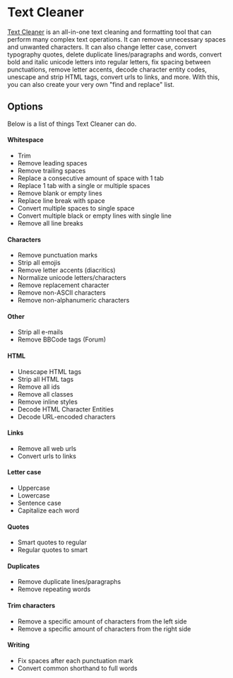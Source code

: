 # Text Cleaner

[Text Cleaner](https://textcleaner.net) is an all-in-one text cleaning and formatting tool that can perform many complex text operations. It can remove unnecessary spaces and unwanted characters. It can also change letter case, convert typography quotes, delete duplicate lines/paragraphs and words, convert bold and italic unicode letters into regular letters, fix spacing between punctuations, remove letter accents, decode character entity codes, unescape and strip HTML tags, convert urls to links, and more. With this, you can also create your very own "find and replace" list.

## Options
Below is a list of things Text Cleaner can do.

#### Whitespace
* Trim
* Remove leading spaces
* Remove trailing spaces
* Replace a consecutive amount of space with 1 tab
* Replace 1 tab with a single or multiple spaces
* Remove blank or empty lines
* Replace line break with space
* Convert multiple spaces to single space
* Convert multiple black or empty lines with single line
* Remove all line breaks

#### Characters
* Remove punctuation marks
* Strip all emojis
* Remove letter accents (diacritics)
* Normalize unicode letters/characters
* Remove replacement character
* Remove non-ASCII characters
* Remove non-alphanumeric characters

#### Other
* Strip all e-mails
* Remove BBCode tags (Forum)

#### HTML
* Unescape HTML tags
* Strip all HTML tags
* Remove all ids
* Remove all classes
* Remove inline styles
* Decode HTML Character Entities
* Decode URL-encoded characters

#### Links
* Remove all web urls
* Convert urls to links

#### Letter case
* Uppercase
* Lowercase
* Sentence case
* Capitalize each word

#### Quotes
* Smart quotes to regular
* Regular quotes to smart

#### Duplicates
* Remove duplicate lines/paragraphs
* Remove repeating words

#### Trim characters
* Remove a specific amount of characters from the left side
* Remove a specific amount of characters from the right side

#### Writing
* Fix spaces after each punctuation mark
* Convert common shorthand to full words
